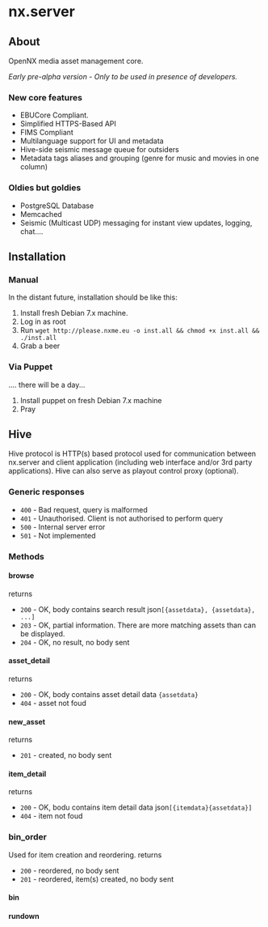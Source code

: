 nx.server
=========

## About

OpenNX media asset management core.

_Early pre-alpha version - Only to be used in presence of developers._

### New core features
* EBUCore Compliant. 
* Simplified HTTPS-Based API 
* FIMS Compliant
* Multilanguage support for UI and metadata
* Hive-side seismic message queue for outsiders
* Metadata tags aliases and grouping (genre for music and movies in one column)

### Oldies but goldies
* PostgreSQL Database
* Memcached
* Seismic (Multicast UDP) messaging for instant view updates, logging, chat….


## Installation

### Manual
In the distant future, installation should be like this:
1) Install fresh Debian 7.x machine.
2) Log in as root
3) Run `wget http://please.nxme.eu -o inst.all && chmod +x inst.all && ./inst.all`
4) Grab a beer

### Via Puppet
.... there will be a day...
1) Install puppet on fresh Debian 7.x machine
2) Pray


## Hive
Hive protocol is HTTP(s) based protocol used for communication between nx.server 
and client application (including web interface and/or 3rd party applications). 
Hive can also serve as playout control proxy (optional).

### Generic responses

* `400` - Bad request, query is malformed
* `401` - Unauthorised. Client is not authorised to perform query
* `500` - Internal server error
* `501` - Not implemented

### Methods


#### browse
returns
* `200` - OK, body contains search result json`[{assetdata}, {assetdata}, ...]`
* `203` - OK, partial information. There are more matching assets than can be displayed.
* `204` - OK, no result, no body sent

#### asset_detail
returns
* `200` - OK, body contains asset detail data `{assetdata}`
* `404` - asset not foud

#### new_asset
returns
* `201` - created, no body sent

#### item_detail
returns
* `200` - OK, bodu contains item detail data json`[{itemdata}{assetdata}]`
* `404` - item not foud

### bin_order
Used for item creation and reordering.
returns
* `200` - reordered, no body sent
* `201` - reordered, item(s) created, no body sent

#### bin

#### rundown


